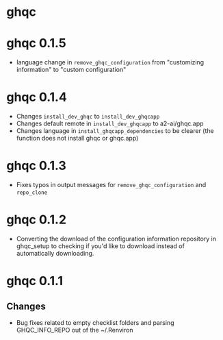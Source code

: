 # ghqc

# ghqc 0.1.5

- language change in `remove_ghqc_configuration` from "customizing information" to "custom configuration"

# ghqc 0.1.4

- Changes `install_dev_ghqc` to `install_dev_ghqcapp`
- Changes default remote in `install_dev_ghqcapp` to a2-ai/ghqc.app
- Changes language in `install_ghqcapp_dependencies` to be clearer (the function does not install ghqc or ghqc.app)

# ghqc 0.1.3

- Fixes typos in output messages for `remove_ghqc_configuration` and `repo_clone`


# ghqc 0.1.2

-   Converting the download of the configuration information repository in ghqc_setup to checking if you'd like to download instead of automatically downloading.

# ghqc 0.1.1

## Changes

-   Bug fixes related to empty checklist folders and parsing GHQC_INFO_REPO out of the ~/.Renviron
